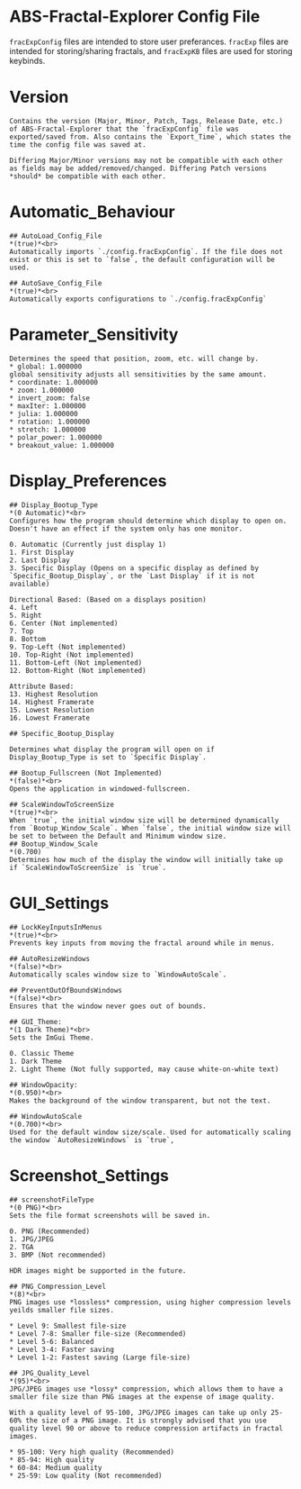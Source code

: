 # ABS-Fractal-Explorer Config File
`fracExpConfig` files are intended to store user preferances. `fracExp` files are intended for storing/sharing fractals, and `fracExpKB` files are used for storing keybinds.

# Version
	Contains the version (Major, Minor, Patch, Tags, Release Date, etc.) of ABS-Fractal-Explorer that the `fracExpConfig` file was exported/saved from. Also contains the `Export_Time`, which states the time the config file was saved at.
	
	Differing Major/Minor versions may not be compatible with each other as fields may be added/removed/changed. Differing Patch versions *should* be compatible with each other.

# Automatic_Behaviour

	## AutoLoad_Config_File 
	*(true)*<br>
	Automatically imports `./config.fracExpConfig`. If the file does not exist or this is set to `false`, the default configuration will be used.
		
	## AutoSave_Config_File
	*(true)*<br>
	Automatically exports configurations to `./config.fracExpConfig`

# Parameter_Sensitivity
	Determines the speed that position, zoom, etc. will change by.
	* global: 1.000000
	global sensitivity adjusts all sensitivities by the same amount.
	* coordinate: 1.000000
	* zoom: 1.000000
	* invert_zoom: false
	* maxIter: 1.000000
	* julia: 1.000000
	* rotation: 1.000000
	* stretch: 1.000000
	* polar_power: 1.000000
	* breakout_value: 1.000000

# Display_Preferences
	## Display_Bootup_Type
	*(0 Automatic)*<br>
	Configures how the program should determine which display to open on. Doesn't have an effect if the system only has one monitor.
	
	0. Automatic (Currently just display 1)
	1. First Display
	2. Last Display
	3. Specific Display (Opens on a specific display as defined by `Specific_Bootup_Display`, or the `Last Display` if it is not available)
	
	Directional Based: (Based on a displays position)
	4. Left
	5. Right
	6. Center (Not implemented)
	7. Top
	8. Bottom
	9. Top-Left (Not implemented)
	10. Top-Right (Not implemented)
	11. Bottom-Left (Not implemented)
	12. Bottom-Right (Not implemented)
	
	Attribute Based:
	13. Highest Resolution
	14. Highest Framerate
	15. Lowest Resolution
	16. Lowest Framerate
	
	## Specific_Bootup_Display
	
	Determines what display the program will open on if Display_Bootup_Type is set to `Specific Display`.
	
	## Bootup_Fullscreen (Not Implemented)
	*(false)*<br>
	Opens the application in windowed-fullscreen.
	
	## ScaleWindowToScreenSize
	*(true)*<br>
	When `true`, the initial window size will be determined dynamically from `Bootup_Window_Scale`. When `false`, the initial window size will be set to between the Default and Minimum window size.
	## Bootup_Window_Scale
	*(0.700)
	Determines how much of the display the window will initially take up if `ScaleWindowToScreenSize` is `true`.
	

# GUI_Settings
	## LockKeyInputsInMenus
	*(true)*<br>
	Prevents key inputs from moving the fractal around while in menus.
	
	## AutoResizeWindows
	*(false)*<br>
	Automatically scales window size to `WindowAutoScale`.
	
	## PreventOutOfBoundsWindows
	*(false)*<br>
	Ensures that the window never goes out of bounds.
	
	## GUI_Theme:
	*(1 Dark Theme)*<br>
	Sets the ImGui Theme.
	
	0. Classic Theme
	1. Dark Theme
	2. Light Theme (Not fully supported, may cause white-on-white text)
	
	## WindowOpacity:
	*(0.950)*<br>
	Makes the background of the window transparent, but not the text.
	
	## WindowAutoScale
	*(0.700)*<br>
	Used for the default window size/scale. Used for automatically scaling the window `AutoResizeWindows` is `true`, 

# Screenshot_Settings
	## screenshotFileType
	*(0 PNG)*<br>
	Sets the file format screenshots will be saved in.
	
	0. PNG (Recommended)
	1. JPG/JPEG
	2. TGA
	3. BMP (Not recommended)
	
	HDR images might be supported in the future.
	
	## PNG_Compression_Level
	*(8)*<br>
	PNG images use *lossless* compression, using higher compression levels yeilds smaller file sizes.
	
	* Level 9: Smallest file-size
	* Level 7-8: Smaller file-size (Recommended)
	* Level 5-6: Balanced
	* Level 3-4: Faster saving
	* Level 1-2: Fastest saving (Large file-size)
	
	## JPG_Quality_Level
	*(95)*<br>
	JPG/JPEG images use *lossy* compression, which allows them to have a smaller file size than PNG images at the expense of image quality.
	
	With a quality level of 95-100, JPG/JPEG images can take up only 25-60% the size of a PNG image. It is strongly advised that you use quality level 90 or above to reduce compression artifacts in fractal images.
	
	* 95-100: Very high quality (Recommended)
	* 85-94: High quality
	* 60-84: Medium quality
	* 25-59: Low quality (Not recommended)
	
